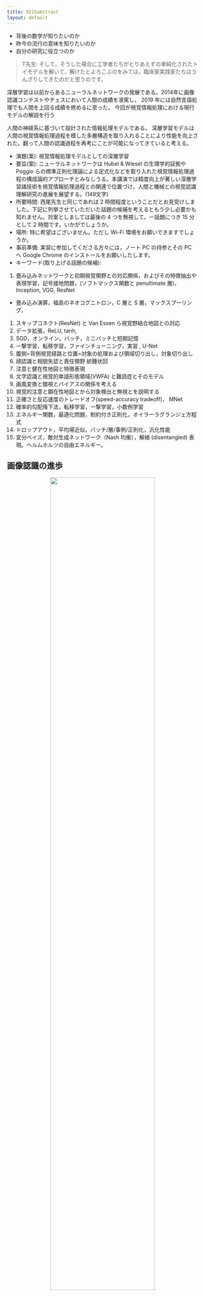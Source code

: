 ```yaml
---
title: 0215abstract
layout: default
---
```


- 背後の数学が知りたいのか
- 昨今の流行の意味を知りたいのか
- 自分の研究に役立つのか


> T先生: そして，そうした場合に工学者たちがとりあえずの単純化されたトイモデルを解いて，解けたとよろこぶのをみては，臨床家実践家たちはうんざりしてきたのだと思うのです。

深層学習は以前からあるニューラルネットワークの発展である。2014年に画像認識コンテストやチェスにおいて人間の成績を凌駕し，
2019 年には自然言語処理でも人間を上回る成績を修めるに至った。
今回が視覚情報処理における現行モデルの解説を行う

人間の神経系に基づいて設計された情報処理モデルである。
深層学習モデルは人間の視覚情報処理過程を模した多層構造を取り入れることにより性能を向上された。翻って人間の認識過程を再考にことが可能になってきていると考える。

- 演題(案): 視覚情報処理モデルとしての深層学習
- 要旨(案): ニューラルネットワークは Hubel & Wiesel の生理学的証拠や Poggio らの標準正則化理論による定式化などを取り入れた視覚情報処理過程の構成論的アプローチとみなしうる。本講演では精度向上が著しい深層学習諸技術を視覚情報処理過程との関連で位置づけ，人間と機械との視覚認識理解研究の進展を展望する。(149文字)
- 所要時間: 西尾先生と同じであれば 2 時間程度ということだとお見受けしました。下記に列挙させていただいた話題の候補を考えるともう少し必要かも知れません。対案としましては最後の 4 つを無視して，一話題につき 15 分として 2 時間です。いかがでしょうか。
- 場所: 特に希望はございません。ただし Wi-Fi 環境をお願いできますでしょうか。
- 事前準備: 実習に参加してくださる方々には，ノート PC の持参とその PC へ Google Chrome のインストールをお願いしたします。
- キーワード(取り上げる話題の候補): 

1. 畳み込みネットワークと初期視覚領野との対応関係，およびその特徴抽出や表現学習，記号接地問題，(ソフトマックス関数と penultimate 層)，Inception, VGG, ResNet
  - 畳み込み演算，福島のネオコグニトロン，C 層と S 層，マックスプーリング，
1. スキップコネクト(ResNet) と Van Essen ら視覚野結合地図との対応
1. データ拡張，ReLU, tanh, 
1. SGD，オンライン，バッチ，ミニバッチと短期記憶
1. 一撃学習，転移学習，ファインチューニング，実習 , U-Net
1. 腹側=背側視覚経路と位置=対象の処理および領域切り出し，対象切り出し
1. 顔認識と相貌失認と責任領野 紡錘状回
1. 注意と健在性地図と特徴表現
1. 文字認識と視覚的単語形態領域(VWFA) と難読症とそのモデル
1. 画風変換と錯視とバイアスの関係を考える
1. 視覚的注意と顕在性地図とから対象検出と無視とを説明する
1. 正確さと反応速度のトレードオフ(speed-accuracy tradeoff)， MNet
1. 確率的勾配降下法，転移学習，一撃学習，小数例学習
1. エネルギー関数，最適化問題，制約付き正則化，オイラーラグランジェ方程式
1. ドロップアウト，平均場近似，バッチ/層/事例/正則化，汎化性能
1. 変分ベイズ，敵対生成ネットワーク（Nash 均衡），解絡 (disentangled) 表現。ヘルムホルツの自由エネルギー。


## 画像認識の進歩

<div align="center">
	<img src="https://komazawa-deep-learning.github.io/assets/imagenet_results.svg" style="width:74%"><br/>
</div>

<div align="center">
	<img src="https://komazawa-deep-learning.github.io/assets/2012AlexNet_Result.svg" style="width:74%"><br/>
</div>

<div align="center">
	<img src="https://komazawa-deep-learning.github.io/assets/2012AlexNet_2.svg" style="width:94%"><br/>
</div>

背景には，エコシステムの充実がある

1. OS の 64 ビット化
2. GPU 利用
2. GitHub
3. arXiv
4. SNS, stackoverflow, Facebook, 
5. Python Framework


## 標準正則化理論
[@Poggio1985,@1995GirosiPoggio,@1999Riesenhuber_Poggio,@2005Serre_Poggio] と正則化L1, L2, L0, ElasticNet

[@1999Riesenhuber_Poggio] は MAX


<div align="center">
	<img src="https://komazawa-deep-learning.github.io/assets/1999Riesenhuber_Poggio_fig2.svg" style="width:49%"><br/>
	<img src="https://komazawa-deep-learning.github.io/assets/1999Riesenhuber_Poggio_fig3.svg" style="width:94%"><br/>
</div>

# Eco system
- AMT 
- ArXiv (Aritcle repository)
- GitHub (Source code repository)
- Colabratory
- Kaggle (Competition)
- Linux (Open Source Software)
- Medium (blog)
- Python, R (Free software packages)
- PyTorch, TensorFlow, Keras
- Reddit, stackoverflow, stackexchange (SNSs)


<div align="center">
	<img src="https://komazawa-deep-learning.github.io/assets/2019-03-03github_stars0.png" style="width:84%"><br/>
	GitHub でも星の数の推移<br/>
	<img src="https://komazawa-deep-learning.github.io/assets/2019-03-03github_stars.png" style="width:84%"><br/>
	同期間の TensorFlow を除いた場合の星の数
</div>

上記の図から，[TensorFlow](https://www.tensorflow.org/), [Keras](https://keras.io/), [PyTorch](https://pytorch.org/) が人気であることが分かる。
Keras は TensorFlow 2.0 に統合されるので，実質は TensorFlow と PyTorch になる。TensorFlow は商業ユーザが多い。一方 Pytorch は研究ベースである。
実際 [arXiv](https://arxiv.org/) で発表される深層学習関係の論文に付属するソースコードはほぼ PyTorch となっている。
加えて State of the arts のスコアボードサイト https://paperswithcode.com/sota を観ると，提供されるソースコードは PyTorch が主流である。
したがって，今後の研究ベースで取り組む際には PyTorch を第一選択肢と考えた方が良いと思われる。

とは言え Keras は簡単に操作できる利点が指摘できる。したがって 教育用には keras，ビジネス用途では TensorFlow, 研究用途では PyTorch という棲み分けが発生していると考えられる。
実際，

```R
install.packages("nnet") # nnet のインストール
library("nnet")          # nnet 使用宣言
```

のような簡単な R の使い方と ほぼ 同じような感覚で keras は使用可能である。[Rstudio](https://rstudio.com/) と同じような感覚で
ブラウザ上で python を動作させる開発環境 jupyter notebook がある。この jupyter notebook をクラウド上で実行する環境を
[colaboratory](https://colab.research.google.com/notebooks/welcome.ipynb?hl=en), ここでは省略して Colab と呼ぶことにする。
もしくはアイコンを用いて <img src="https://komazawa-deep-learning.github.io/assets/colab_icon.png" style="width:10%"> と表現することとする。


```python
!pip install keras  # keras のインストール
import keras        # keras 使用宣言
```

深層学習が流行した一因として，これらのフレームワークの普及が挙げられます。これらのフレームワークはすべて自動微分が実装されているので，面倒な微分作業をする必要がありません。


## PyTorch

- Imperative  (vs Functional) Programmming
- Dynamic Graph (like Chainer), `Define by Run`

## オイラー=ラグランジェ方程式と正則化項

Original: <https://ja.wikipedia.org/wiki/%E3%82%AA%E3%82%A4%E3%83%A9%E3%83%BC%EF%BC%9D%E3%83%A9%E3%82%B0%E3%83%A9%E3%83%B3%E3%82%B8%E3%83%A5%E6%96%B9%E7%A8%8B%E5%BC%8F>

3次元デカルト座標 $\boldsymbol{x}=(x,y,z)$ の場合を考える。このとき時間微分 $\dot{\boldsymbol{x}}=\boldsymbol{v}=(v_x,v_y,v_z)$ は速度である。また ポテンシャルは速度には依らないものとする。
ラグランジアン $L$ は『$\text{運動エネルギー} - \text{ポテンシャル}$』の形をしており
$$
L({\boldsymbol{x}},{\boldsymbol{v}},t)=\frac{m}{2}
({v_{x}}^{2}+{v_{y}}^{2}+{v_{z}}^{2})-V(\boldsymbol{x})
$$
である。

このとき，ラグランジュの運動方程式は
$$
m{\dot{\boldsymbol{v}}} = -\nabla V({\boldsymbol{x}})
$$
となり ニュートンの運動方程式に一致する。

ニュートン力学においては 関数 $u_{i}$ は一般化座標 $q_{i}$ であり，その変数は時間 $t$ である。一般化座標の次元 $f$ を系の（力学的な）自由度という。
関数 $F$ はラグランジアン $L$ がその役割を果たす。 オイラー＝ラグランジュ方程式は

$$
\frac{\partial L}{\partial q_{i}}(q(t),{\dot{q}}(t),t) - {\frac{d}{dt}}\left({\frac{\partial L}{\partial {\dot{q}}_{i}}} (q(t),{\dot{q}}(t),t)\right) = 0
$$

となる。なお、ドットは時間による微分を表す。この式を特に **ラグランジュの運動方程式** と呼ぶこともある。
**一般化運動量** は

$$
p_{i}\left(q(t),{\dot{q}}(t),t\right) = \frac{\partial L}{\partial\dot{q}_i}\left(q(t),\dot{q}(t),t\right)
$$
で定義され、これを使うとオイラー＝ラグランジュ方程式は

$$
\dot{p}_{i}=
\frac{\partial L}{\partial q_{i}}\left(q(t),{\dot {q}}(t),t\right)
$$
と書き換えられる。上式右辺を一般化力と呼ぶ事にすると，上述の方程式は「$\text{一般化運動量の微分}=\text{一般化力}$」を意味する。

ニュートン方程式は「運動量の微分＝力」であったので、オイラー＝ラグランジュ方程式はニュートン方程式を一般化座標に拡張したものであるとみなす事ができる。

## Poggio の標準正則化理論

<div aling="center">
<!--	<img src="assets/1985Poggio_1.svg" style="width:49%">-->
	<img src="https://komazawa-deep-learning.github.io/assets/1985Poggio_2.svg" style="width:49%">
	<img src="https://komazawa-deep-learning.github.io/assets/1985Poggio_3.svg" style="width:49%">
<!--
 	<img src="assets/1985Poggio_3math.svg" style="width:49%">
	<img src="assets/1985Poggio_Fig2nocaps.svg" style="width:49%">
 -->
</div>

機械学習の文脈では，重み崩壊 weight decay などと呼ばれてきたが，標準正則化理論とオイラー=ラグランジェ方程式との関係で言うと見通しが良い。
オイラー=ラグランジェ方程式はラグランジェの未定乗数法により変分法，条件付き最適化，になるので，物理学，経済学，などへの応用も盛んである。

重み減衰[@1991Krogh_weight_decay] については，古典的なニューラルネットワークで研究されてきており，From <https://machinelearningmastery.com/how-to-reduce-overfitting-in-deep-learning-with-weight-regularization/>


The classic text on Multilayer Perceptrons “Neural Smithing: Supervised Learning in Feedforward Artificial Neural Networks” provides a worked example demonstrating the impact of weight decay by first training a model without any regularization, then steadily increasing the penalty. They demonstrate graphically that weight decay has the effect of improving the resulting decision function.

> net was trained […] with weight decay increasing from 0 to 1E-5 at 1200 epochs, to 1E-4 at 2500 epochs, and to 1E-3 at 400 epochs. […] The surface is smoother and transitions are more gradual
— Page 270, Neural Smithing: Supervised Learning in Feedforward Artificial Neural Networks, 1999.

This is an interesting procedure that may be worth investigating. The authors also comment on the difficulty of predicting the effect of weight decay on a problem.

> … it is difficult to predict ahead of time what value is needed to achieve desired results. The value of 0.001 was chosen arbitrarily because it is a typically cited round number
— Page 270, Neural Smithing: Supervised Learning in Feedforward Artificial Neural Networks, 1999.

## 腹側経路と背側経路

<div aling="center">
	<img src="https://ShinAsakawa.github.io/assets/2015Redmo_YOLO_fig2.svg" style="width:74%"><br/>
	<img src="https://ShinAsakawa.github.io/assets/2016Liu_SSD-fig2.svg" style="width:74%"><br/>
</div>

<div align="center">
<img src="https://ShinAsakawa.github.io/assets/1987Livingstone_Hubel_tab2.svg" style="width:74%">
</div>